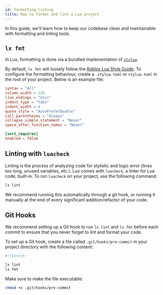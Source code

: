 ```yaml
---
id: formatting-linting
title: How to format and lint a Lua project
---
```


In this guide, we'll learn how to keep our codebase clean and maintainable with formatting
and linting tools.

## `lx fmt`

In Lux, formatting is done via a bundled implementation of [`stylua`](https://github.com/JohnnyMorganz/StyLua).

By default, `lx fmt` will loosely follow the [Roblox Lua Style Guide](https://roblox.github.io/lua-style-guide/).
To configure the formatting behaviour, create a `.stylua.toml` or `stylua.toml` in the
root of your project. Below is an example file:

```toml title=".stylua.toml"
syntax = "All"
column_width = 120
line_endings = "Unix"
indent_type = "Tabs"
indent_width = 4
quote_style = "AutoPreferDouble"
call_parentheses = "Always"
collapse_simple_statement = "Never"
space_after_function_names = "Never"

[sort_requires]
enabled = false
```

## Linting with `luacheck`

Linting is the process of analyzing code for stylistic and logic error (lines too long, unused variables, etc.).
Lux comes with `luacheck`, a linter for Lua code, built-in. To run `luacheck` on your project, use the following command:

```sh
lx lint
```

We recommend running this automatically through a git hook, or running it manually at the end of every significant
addition/refactor of your code.

## Git Hooks

We recommend setting up a Git hook to run `lx lint` and `lx fmt` before
each commit to ensure that you never forget to lint and format your code.

To set up a Git hook, create a file called `.git/hooks/pre-commit` in your
project directory with the following content:

```sh
#!/bin/sh

lx lint
lx fmt
```

Make sure to make the file executable:

```sh
chmod +x .git/hooks/pre-commit
```
